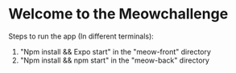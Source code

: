 # Welcome to the Meowchallenge

Steps to run the app (In different terminals):
1. "Npm install && Expo start" in the "meow-front" directory
2. "Npm install && npm start" in the "meow-back" directory

